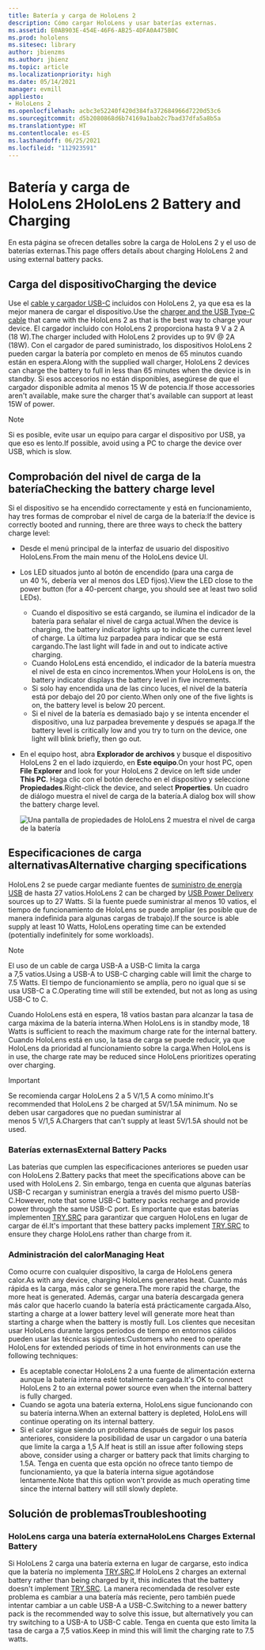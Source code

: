 ```yaml
---
title: Batería y carga de HoloLens 2
description: Cómo cargar HoloLens y usar baterías externas.
ms.assetid: E0AB903E-454E-46F6-AB25-4DFA0A475B0C
ms.prod: hololens
ms.sitesec: library
author: jbienzms
ms.author: jbienz
ms.topic: article
ms.localizationpriority: high
ms.date: 05/14/2021
manager: evmill
appliesto:
- HoloLens 2
ms.openlocfilehash: acbc3e52240f420d384fa372684966d7220d53c6
ms.sourcegitcommit: d5b2080868d6b74169a1bab2c7bad37dfa5a8b5a
ms.translationtype: HT
ms.contentlocale: es-ES
ms.lasthandoff: 06/25/2021
ms.locfileid: "112923591"
---
```

# <a name="hololens-2-battery-and-charging"></a><span data-ttu-id="88d57-103">Batería y carga de HoloLens 2</span><span class="sxs-lookup"><span data-stu-id="88d57-103">HoloLens 2 Battery and Charging</span></span>

<span data-ttu-id="88d57-104">En esta página se ofrecen detalles sobre la carga de HoloLens 2 y el uso de baterías externas.</span><span class="sxs-lookup"><span data-stu-id="88d57-104">This page offers details about charging HoloLens 2 and using external battery packs.</span></span>

## <a name="charging-the-device"></a><span data-ttu-id="88d57-105">Carga del dispositivo</span><span class="sxs-lookup"><span data-stu-id="88d57-105">Charging the device</span></span>

<span data-ttu-id="88d57-106">Use el [cable y cargador USB-C](https://www.microsoft.com/en-us/p/microsoft-hololens-2-usb-c-charger-cable/8vj21f2z8pk5?rtc=1) incluidos con HoloLens 2, ya que esa es la mejor manera de cargar el dispositivo.</span><span class="sxs-lookup"><span data-stu-id="88d57-106">Use the [charger and the USB Type-C cable](https://www.microsoft.com/en-us/p/microsoft-hololens-2-usb-c-charger-cable/8vj21f2z8pk5?rtc=1) that came with the HoloLens 2 as that is the best way to charge your device.</span></span> <span data-ttu-id="88d57-107">El cargador incluido con HoloLens 2 proporciona hasta 9 V a 2 A (18 W).</span><span class="sxs-lookup"><span data-stu-id="88d57-107">The charger included with HoloLens 2 provides up to 9V @ 2A (18W).</span></span> <span data-ttu-id="88d57-108">Con el cargador de pared suministrado, los dispositivos HoloLens 2 pueden cargar la batería por completo en menos de 65 minutos cuando están en espera.</span><span class="sxs-lookup"><span data-stu-id="88d57-108">Along with the supplied wall charger, HoloLens 2 devices can charge the battery to full in less than 65 minutes when the device is in standby.</span></span> <span data-ttu-id="88d57-109">Si esos accesorios no están disponibles, asegúrese de que el cargador disponible admita al menos 15 W de potencia.</span><span class="sxs-lookup"><span data-stu-id="88d57-109">If those accessories aren't available, make sure the charger that's available can support at least 15W of power.</span></span>

> [!NOTE]
> <span data-ttu-id="88d57-110">Si es posible, evite usar un equipo para cargar el dispositivo por USB, ya que eso es lento.</span><span class="sxs-lookup"><span data-stu-id="88d57-110">If possible, avoid using a PC to charge the device over USB, which is slow.</span></span>

## <a name="checking-the-battery-charge-level"></a><span data-ttu-id="88d57-111">Comprobación del nivel de carga de la batería</span><span class="sxs-lookup"><span data-stu-id="88d57-111">Checking the battery charge level</span></span>
<span data-ttu-id="88d57-112">Si el dispositivo se ha encendido correctamente y está en funcionamiento, hay tres formas de comprobar el nivel de carga de la batería:</span><span class="sxs-lookup"><span data-stu-id="88d57-112">If the device is correctly booted and running, there are three ways to check the battery charge level:</span></span>

- <span data-ttu-id="88d57-113">Desde el menú principal de la interfaz de usuario del dispositivo HoloLens.</span><span class="sxs-lookup"><span data-stu-id="88d57-113">From the main menu of the HoloLens device UI.</span></span>
- <span data-ttu-id="88d57-114">Los LED situados junto al botón de encendido (para una carga de un 40 %, debería ver al menos dos LED fijos).</span><span class="sxs-lookup"><span data-stu-id="88d57-114">View the LED close to the power button (for a 40-percent charge, you should see at least two solid LEDs).</span></span>
    - <span data-ttu-id="88d57-115">Cuando el dispositivo se está cargando, se ilumina el indicador de la batería para señalar el nivel de carga actual.</span><span class="sxs-lookup"><span data-stu-id="88d57-115">When the device is charging, the battery indicator lights up to indicate the current level of charge.</span></span>  <span data-ttu-id="88d57-116">La última luz parpadea para indicar que se está cargando.</span><span class="sxs-lookup"><span data-stu-id="88d57-116">The last light will fade in and out to indicate active charging.</span></span>
    - <span data-ttu-id="88d57-117">Cuando HoloLens está encendido, el indicador de la batería muestra el nivel de esta en cinco incrementos.</span><span class="sxs-lookup"><span data-stu-id="88d57-117">When your HoloLens is on, the battery indicator displays the battery level in five increments.</span></span>
    - <span data-ttu-id="88d57-118">Si solo hay encendida una de las cinco luces, el nivel de la batería está por debajo del 20 por ciento.</span><span class="sxs-lookup"><span data-stu-id="88d57-118">When only one of the five lights is on, the battery level is below 20 percent.</span></span>
    - <span data-ttu-id="88d57-119">Si el nivel de la batería es demasiado bajo y se intenta encender el dispositivo, una luz parpadea brevemente y después se apaga.</span><span class="sxs-lookup"><span data-stu-id="88d57-119">If the battery level is critically low and you try to turn on the device, one light will blink briefly, then go out.</span></span>
- <span data-ttu-id="88d57-120">En el equipo host, abra **Explorador de archivos** y busque el dispositivo HoloLens 2 en el lado izquierdo, en **Este equipo**.</span><span class="sxs-lookup"><span data-stu-id="88d57-120">On your host PC, open **File Explorer** and look for your HoloLens 2 device on left side under **This PC**.</span></span> <span data-ttu-id="88d57-121">Haga clic con el botón derecho en el dispositivo y seleccione **Propiedades**.</span><span class="sxs-lookup"><span data-stu-id="88d57-121">Right-click the device, and select **Properties**.</span></span> <span data-ttu-id="88d57-122">Un cuadro de diálogo muestra el nivel de carga de la batería.</span><span class="sxs-lookup"><span data-stu-id="88d57-122">A dialog box will show the battery charge level.</span></span>

   ![Una pantalla de propiedades de HoloLens 2 muestra el nivel de carga de la batería](images/ResetRecovery2.png)

## <a name="alternative-charging-specifications"></a><span data-ttu-id="88d57-124">Especificaciones de carga alternativas</span><span class="sxs-lookup"><span data-stu-id="88d57-124">Alternative charging specifications</span></span>

<span data-ttu-id="88d57-125">HoloLens 2 se puede cargar mediante fuentes de [suministro de energía USB](https://www.usb.org/usb-charger-pd) de hasta 27 vatios.</span><span class="sxs-lookup"><span data-stu-id="88d57-125">HoloLens 2 can be charged by [USB Power Delivery](https://www.usb.org/usb-charger-pd) sources up to 27 Watts.</span></span> <span data-ttu-id="88d57-126">Si la fuente puede suministrar al menos 10 vatios, el tiempo de funcionamiento de HoloLens se puede ampliar (es posible que de manera indefinida para algunas cargas de trabajo).</span><span class="sxs-lookup"><span data-stu-id="88d57-126">If the source is able supply at least 10 Watts, HoloLens operating time can be extended (potentially indefinitely for some workloads).</span></span> 

> [!NOTE]
> <span data-ttu-id="88d57-127">El uso de un cable de carga USB-A a USB-C limita la carga a 7,5 vatios.</span><span class="sxs-lookup"><span data-stu-id="88d57-127">Using a USB-A to USB-C charging cable will limit the charge to 7.5 Watts.</span></span> <span data-ttu-id="88d57-128">El tiempo de funcionamiento se amplía, pero no igual que si se usa USB-C a C.</span><span class="sxs-lookup"><span data-stu-id="88d57-128">Operating time will still be extended, but not as long as using USB-C to C.</span></span>

<span data-ttu-id="88d57-129">Cuando HoloLens está en espera, 18 vatios bastan para alcanzar la tasa de carga máxima de la batería interna.</span><span class="sxs-lookup"><span data-stu-id="88d57-129">When HoloLens is in standby mode, 18 Watts is sufficient to reach the maximum charge rate for the internal battery.</span></span> <span data-ttu-id="88d57-130">Cuando HoloLens está en uso, la tasa de carga se puede reducir, ya que HoloLens da prioridad al funcionamiento sobre la carga.</span><span class="sxs-lookup"><span data-stu-id="88d57-130">When HoloLens is in use, the charge rate may be reduced since HoloLens prioritizes operating over charging.</span></span>

> [!IMPORTANT]
> <span data-ttu-id="88d57-131">Se recomienda cargar HoloLens 2 a 5 V/1,5 A como mínimo.</span><span class="sxs-lookup"><span data-stu-id="88d57-131">It's recommended that HoloLens 2 be charged at 5V/1.5A minimum.</span></span> <span data-ttu-id="88d57-132">No se deben usar cargadores que no puedan suministrar al menos 5 V/1,5 A.</span><span class="sxs-lookup"><span data-stu-id="88d57-132">Chargers that can't supply at least 5V/1.5A should not be used.</span></span> 

### <a name="external-battery-packs"></a><span data-ttu-id="88d57-133">Baterías externas</span><span class="sxs-lookup"><span data-stu-id="88d57-133">External Battery Packs</span></span>

<span data-ttu-id="88d57-134">Las baterías que cumplen las especificaciones anteriores se pueden usar con HoloLens 2.</span><span class="sxs-lookup"><span data-stu-id="88d57-134">Battery packs that meet the specifications above can be used with HoloLens 2.</span></span> <span data-ttu-id="88d57-135">Sin embargo, tenga en cuenta que algunas baterías USB-C recargan y suministran energía a través del mismo puerto USB-C.</span><span class="sxs-lookup"><span data-stu-id="88d57-135">However, note that some USB-C battery packs recharge and provide power through the same USB-C port.</span></span> <span data-ttu-id="88d57-136">Es importante que estas baterías implementen [TRY.SRC](https://usb.org/document-library/usb-type-cr-cable-and-connector-specification-revision-20) para garantizar que carguen HoloLens en lugar de cargar de él.</span><span class="sxs-lookup"><span data-stu-id="88d57-136">It's important that these battery packs implement [TRY.SRC](https://usb.org/document-library/usb-type-cr-cable-and-connector-specification-revision-20) to ensure they charge HoloLens rather than charge from it.</span></span> 

### <a name="managing-heat"></a><span data-ttu-id="88d57-137">Administración del calor</span><span class="sxs-lookup"><span data-stu-id="88d57-137">Managing Heat</span></span>

<span data-ttu-id="88d57-138">Como ocurre con cualquier dispositivo, la carga de HoloLens genera calor.</span><span class="sxs-lookup"><span data-stu-id="88d57-138">As with any device, charging HoloLens generates heat.</span></span> <span data-ttu-id="88d57-139">Cuanto más rápida es la carga, más calor se genera.</span><span class="sxs-lookup"><span data-stu-id="88d57-139">The more rapid the charge, the more heat is generated.</span></span> <span data-ttu-id="88d57-140">Además, cargar una batería descargada genera más calor que hacerlo cuando la batería está prácticamente cargada.</span><span class="sxs-lookup"><span data-stu-id="88d57-140">Also, starting a charge at a lower battery level will generate more heat than starting a charge when the battery is mostly full.</span></span> <span data-ttu-id="88d57-141">Los clientes que necesitan usar HoloLens durante largos períodos de tiempo en entornos cálidos pueden usar las técnicas siguientes:</span><span class="sxs-lookup"><span data-stu-id="88d57-141">Customers who need to operate HoloLens for extended periods of time in hot environments can use the following techniques:</span></span>

- <span data-ttu-id="88d57-142">Es aceptable conectar HoloLens 2 a una fuente de alimentación externa aunque la batería interna esté totalmente cargada.</span><span class="sxs-lookup"><span data-stu-id="88d57-142">It's OK to connect HoloLens 2 to an external power source even when the internal battery is fully charged.</span></span>
- <span data-ttu-id="88d57-143">Cuando se agota una batería externa, HoloLens sigue funcionando con su batería interna.</span><span class="sxs-lookup"><span data-stu-id="88d57-143">When an external battery is depleted, HoloLens will continue operating on its internal battery.</span></span>    
- <span data-ttu-id="88d57-144">Si el calor sigue siendo un problema después de seguir los pasos anteriores, considere la posibilidad de usar un cargador o una batería que limite la carga a 1,5 A.</span><span class="sxs-lookup"><span data-stu-id="88d57-144">If heat is still an issue after following steps above, consider using a charger or battery pack that limits charging to 1.5A.</span></span> <span data-ttu-id="88d57-145">Tenga en cuenta que esta opción no ofrece tanto tiempo de funcionamiento, ya que la batería interna sigue agotándose lentamente.</span><span class="sxs-lookup"><span data-stu-id="88d57-145">Note that this option won't provide as much operating time since the internal battery will still slowly deplete.</span></span>

## <a name="troubleshooting"></a><span data-ttu-id="88d57-146">Solución de problemas</span><span class="sxs-lookup"><span data-stu-id="88d57-146">Troubleshooting</span></span>


### <a name="hololens-charges-external-battery"></a><span data-ttu-id="88d57-147">HoloLens carga una batería externa</span><span class="sxs-lookup"><span data-stu-id="88d57-147">HoloLens Charges External Battery</span></span>
<span data-ttu-id="88d57-148">Si HoloLens 2 carga una batería externa en lugar de cargarse, esto indica que la batería no implementa [TRY.SRC](https://usb.org/document-library/usb-type-cr-cable-and-connector-specification-revision-20).</span><span class="sxs-lookup"><span data-stu-id="88d57-148">If HoloLens 2 charges an external battery rather than being charged by it, this indicates that the battery doesn't implement [TRY.SRC](https://usb.org/document-library/usb-type-cr-cable-and-connector-specification-revision-20).</span></span> <span data-ttu-id="88d57-149">La manera recomendada de resolver este problema es cambiar a una batería más reciente, pero también puede intentar cambiar a un cable USB-A a USB-C.</span><span class="sxs-lookup"><span data-stu-id="88d57-149">Switching to a newer battery pack is the recommended way to solve this issue, but alternatively you can try switching to a USB-A to USB-C cable.</span></span> <span data-ttu-id="88d57-150">Tenga en cuenta que esto limita la tasa de carga a 7,5 vatios.</span><span class="sxs-lookup"><span data-stu-id="88d57-150">Keep in mind this will limit the charging rate to 7.5 watts.</span></span>
